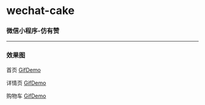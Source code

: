 # wechat-cake
### 微信小程序-仿有赞  
---
### 效果图  
  
首页 [GifDemo](http://oiivm9udq.bkt.clouddn.com/demo/cake-index.gif)  
  
详情页 [GifDemo](http://oiivm9udq.bkt.clouddn.com/demo/cake-detail.gif)  
  
购物车 [GifDemo](http://oiivm9udq.bkt.clouddn.com/demo/cake-cart.gif)  


